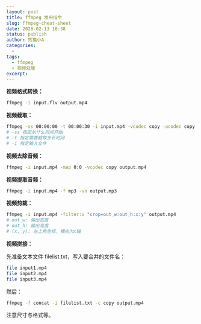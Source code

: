```yaml
---
layout: post
title: ffmpeg 常用指令
slug: ffmpeg-cheat-sheet
date: 2020-02-13 10:38
status: publish
author: 熊猫小A
categories: 
  - 
tags: 
  - ffmpeg
  - 视频处理
excerpt: 
---
```


**视频格式转换：**

```bash
ffmpeg -i input.flv output.mp4
```

**视频截取：**

```bash
ffmpeg -ss 00:00:00 -t 00:00:30 -i input.mp4 -vcodec copy -acodec copy output.mp4
# -ss 指定从什么时间开始
# -t 指定需要截取多长时间
# -i 指定输入文件
```

**视频去除音频：**

```bash
ffmpeg -i input.mp4 -map 0:0 -vcodec copy output.mp4
```

**视频提取音频：**

```bash
ffmpeg -i input.mp4 -f mp3 -vn output.mp3
```

**视频剪裁：**

```bash
ffmpeg -i input.mp4 -filter:v "crop=out_w:out_h:x:y" output.mp4
# out_w: 输出宽度
# out_h: 输出高度
# (x, y): 左上角坐标，横向为x轴
```

**视频拼接：**

先准备文本文件 filelist.txt，写入要合并的文件名：

```bash
file input1.mp4
file input2.mp4
file input3.mp4
```

然后：

```bash
ffmpeg -f concat -i filelist.txt -c copy output.mp4
```

注意尺寸与格式等。